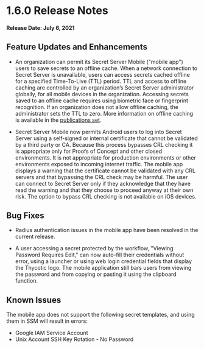 [title]: # (1.6.0 Release)
[tags]: # (release notes)
[priority]: # (10995)

# 1.6.0 Release Notes

#### Release Date: July 6, 2021

## Feature Updates and Enhancements

* An organization can permit its Secret Server Mobile ("mobile app") users to save secrets to an offline cache. When a network connection to Secret Server is unavailable, users can access secrets cached offline for a specified Time-To-Live (TTL) period. TTL and access to offline caching are controlled by an organization’s Secret Server administrator globally, for all mobile devices in the organization. Accessing secrets saved to an offline cache requires using biometric face or fingerprint recognition. If an organization does not allow offline caching, the administrator sets the TTL to zero. More information on offline caching is available in the [publications set](https://docs.thycotic.com/ss/10.9.0/mobile/maximum-offline-caching/index.md).

* Secret Server Mobile now permits Android users to log into Secret Server using a self-signed or internal certificate that cannot be validated by a third party or CA. Because this process bypasses CRL checking it is appropriate only for Proofs of Concept and other closed environments. It is not appropriate for production environments or other environments exposed to incoming internet traffic. The mobile app displays a warning that the certificate cannot be validated with any CRL servers and that bypassing the CRL check may be harmful. The user can connect to Secret Server only if they acknowledge that they have read the warning and that they choose to proceed anyway at their own risk. The option to bypass CRL checking is not available on iOS devices.

## Bug Fixes

* Radius authentication issues in the mobile app have been resolved in the current release.

* A user accessing a secret protected by the workflow, "Viewing Password Requires Edit," can now auto-fill their credentials without error, using a launcher or using web login credential fields that display the Thycotic logo. The mobile application still bars users from viewing the password and from copying or pasting it using the clipboard function.

## Known Issues

The mobile app does not support the following secret templates, and using them in SSM will result in errors:

* Google IAM Service Account
* Unix Account SSH Key Rotation - No Password

